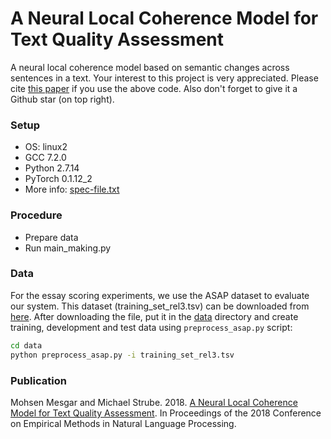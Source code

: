 # A Neural Local Coherence Model for Text Quality Assessment #

A neural local coherence model based on semantic changes across sentences in a text. Your interest to this project is very appreciated. Please cite [this paper](https://aclanthology.info/papers/D18-1464/d18-1464.bib) if you use the above code. 
Also don't forget to give it a Github star (on top right).


### Setup ###
* OS: linux2
* GCC 7.2.0
* Python 2.7.14 
* PyTorch 0.1.12_2
* More info: [spec-file.txt](https://github.com/MMesgar/neural_coherence_model/blob/master/spec-file.txt)

### Procedure ###
* Prepare data
* Run main_making.py

### Data ###

For the essay scoring experiments, we use the ASAP dataset to evaluate our system. This dataset (training_set_rel3.tsv) can be downloaded from [here](https://www.kaggle.com/c/asap-aes/data). After downloading the file, put it in the [data](https://github.com/MMesgar/neural_coherence_model/tree/master/data) directory and create training, development and test data using ```preprocess_asap.py``` script:

```bash
cd data
python preprocess_asap.py -i training_set_rel3.tsv
```

### Publication ###

Mohsen Mesgar and Michael Strube. 2018. [A Neural Local Coherence Model for Text Quality Assessment](http://aclweb.org/anthology/D18-1464). In Proceedings of the 2018 Conference on Empirical Methods in Natural Language Processing. 
